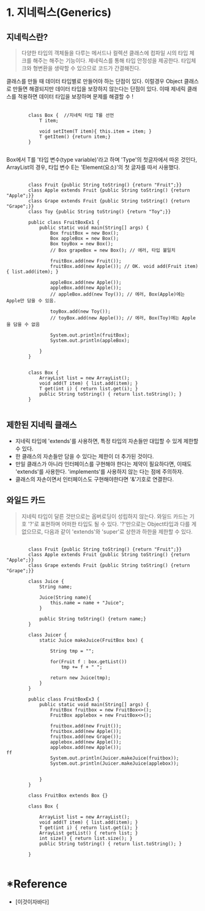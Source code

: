 # 1. 지네릭스(Generics)
## 지네릭스란?
> 다양한 타입의 객체들을 다루는 메서드나 컬렉션 클래스에 컴파일 시의 타입 체크를 해주는 해주는 기능이다.
> 제네릭스를 통해 타입 안정성을 제공한다. 타입체크와 형변환을 생략할 수 있으므로 코드가 간결해진다.

클래스를 만들 때 데이터 타입별로 만들어야 하는 단점이 있다. 이럴경우 Object 클래스로 만들면 해결되지만 데이터 타입을 보장하지 않는다는 단점이 있다.
이때 제네릭 클래스를 적용하면 데이터 타입을 보장하며 문제를 해결할 수 !

<pre>
	<code>
		class Box<T> {	//지네릭 타입 T를 선언
			T item;
			
			void setItem(T item){ this.item = item; }
			T getItem() {return item;}
		}
	</code>
</pre>

Box<T>에서 T를 '타입 변수(type variable)'라고 하며 'Type'의 첫글자에서 따온 것인다, ArrayList<E>의 경우, 타입 변수 E는 'Element(요소)'의 첫 글자를 따서 사용했다.
<pre>
	<code>
		class Fruit {public String toString() {return "Fruit";}}
		class Apple extends Fruit {public String toString() {return "Apple";}}
		class Grape extends Fruit {public String toString() {return "Grape";}}
		class Toy {public String toString() {return "Toy";}}
		
		public class FruitBoxEx1 {
			public static void main(String[] args) {
				Box<Fruit> fruitBox = new Box<Fruit>();
				Box<Apple> appleBox = new Box<Apple>();
				Box<Toy> toyBox = new Box<Toy>();
				// Box<Grape> grapeBox = new Box<Apple>(); // 에러, 타입 불일치
				
				fruitBox.add(new Fruit());
				fruitBox.add(new Apple()); // OK. void add(Fruit item) { list.add(item); }
				
				appleBox.add(new Apple());
				appleBox.add(new Apple());
				// appleBox.add(new Toy()); // 에러, Box(Apple)에는 Apple만 담을 수 있음.
				
				toyBox.add(new Toy());
				// toyBox.add(new Apple()); // 에러, Box(Toy)에는 Apple을 담을 수 없음
				
				System.out.println(fruitBox);
				System.out.println(appleBox);
				
			}
		}
		
		
		class Box<T> {
			ArrayList<T> list = new ArrayList<T>();
			void add(T item) { list.add(item); }
			T get(int i) { return list.get(i); }
			public String toString() { return list.toString(); }
		}
	</code>
</pre>

## 제한된 지네릭 클래스
+ 지네릭 타입에 'extends'를 사용하면, 특정 타입의 자손들만 대입할 수 있게 제한할 수 있다.
+ 한 클래스의 자손들만 담을 수 있다는 제한이 더 추가된 것이다.
+ 만일 클래스가 아니라 인터페이스를 구현해야 한다는 제약이 필요하다면, 이때도 'extends'를 사용한다. 'implements'를 사용하지 않는 다는 점에 주의하자.
+ 클래스의 자손이면서 인터페이스도 구현해야한다면 '&'기호로 연결한다.

## 와일드 카드
> 지네릭 타입이 달른 것만으로는 옵버로딩이 성립하지 않는다.
> 와일드 카드는 기호 '?'로 표현하며 어떠한 타입도 될 수 있다.
> '?'만으로는 Object타입과 다를 게 없으므로, 다음과 같이 'extends'와 'super'로 상한과 하한을 제한할 수 있다.

<pre>
	<code>
		class Fruit {public String toString() {return "Fruit";}}
		class Apple extends Fruit {public String toString() {return "Apple";}}
		class Grape extends Fruit {public String toString() {return "Grape";}}

		class Juice {
			String name;

			Juice(String name){
				this.name = name + "Juice";
			}

			public String toString() {return name;}
		}

		class Juicer {
			static Juice makeJuice(FruitBox<? extends Fruit> box) {

				String tmp = "";

				for(Fruit f : box.getList())
					tmp += f + " ";

				return new Juice(tmp);
			}
		}

		public class FruitBoxEx3 {
			public static void main(String[] args) {
				FruitBox<Fruit> fruitbox = new FruitBox<>();
				FruitBox<Apple> applebox = new FruitBox<>();

				fruitbox.add(new Fruit());
				fruitbox.add(new Apple());
				fruitbox.add(new Grape());
				applebox.add(new Apple());
				applebox.add(new Apple());
ff
				System.out.println(Juicer.makeJuice(fruitbox));
				System.out.println(Juicer.makeJuice(applebox));


			}
		}

		class FruitBox<T extends Fruit> extends Box<T> {}

		class Box<T> {

			ArrayList<T> list = new ArrayList<T>();
			void add(T item) { list.add(item); }
			T get(int i) { return list.get(i); }
			ArrayList<T> getList() { return list; }
			int size() { return list.size(); }
			public String toString() { return list.toString(); }

		}
	</code>
</pre>

# *Reference
+ [이것이자바다]

